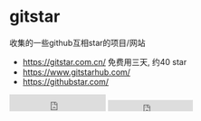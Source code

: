 # gitstar
收集的一些github互相star的项目/网站


* https://gitstar.com.cn/ 免费用三天, 约40 star
* https://www.gitstarhub.com/
* https://githubstar.com/


<iframe src="https://ghbtns.com/github-btn.html?user=twbs&repo=bootstrap&type=star&count=true&size=large" frameborder="0" scrolling="0" width="170" height="30" title="GitHub"></iframe>

<iframe src="https://ghbtns.com/github-btn.html?user=twbs&repo=bootstrap&type=star&count=true" frameborder="0" scrolling="0" width="150" height="20" title="GitHub"></iframe>
